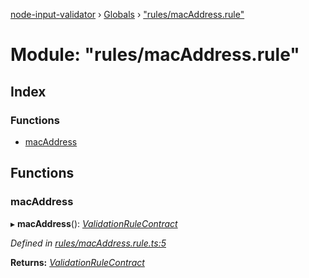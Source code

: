 [node-input-validator](../README.md) › [Globals](../globals.md) › ["rules/macAddress.rule"](_rules_macaddress_rule_.md)

# Module: "rules/macAddress.rule"

## Index

### Functions

* [macAddress](_rules_macaddress_rule_.md#macaddress)

## Functions

###  macAddress

▸ **macAddress**(): *[ValidationRuleContract](../interfaces/_contracts_.validationrulecontract.md)*

*Defined in [rules/macAddress.rule.ts:5](https://github.com/bitnbytesio/node-input-validator/blob/952f4ba/src/rules/macAddress.rule.ts#L5)*

**Returns:** *[ValidationRuleContract](../interfaces/_contracts_.validationrulecontract.md)*
